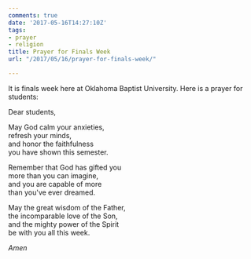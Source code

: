 ```yaml
---
comments: true
date: '2017-05-16T14:27:10Z'
tags:
- prayer
- religion
title: Prayer for Finals Week
url: "/2017/05/16/prayer-for-finals-week/"

---
```

It is finals week here at Oklahoma Baptist University. Here is a prayer for students:

Dear students,

May God calm your anxieties,  
refresh your minds,  
and honor the faithfulness  
you have shown this semester.

Remember that God has gifted you   
more than you can imagine,  
and you are capable of more   
than you've ever dreamed.

May the great wisdom of the Father,  
the incomparable love of the Son,  
and the mighty power of the Spirit  
be with you all this week.

*Amen*
